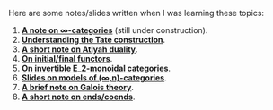 Here are some notes/slides written when I was learning these topics:

1. [**A note on ∞-categories**](https://github.com/zjh991007/zjh991007.github.io/raw/main/inf_cat.pdf) (still under construction).
2. [**Understanding the Tate construction**](https://github.com/zjh991007/zjh991007.github.io/raw/main/Tate%20construction.pdf).
3. [**A short note on Atiyah duality**](https://github.com/zjh991007/zjh991007.github.io/raw/main/Atiyah%20duality.pdf).
4. [**On initial/final functors**](https://github.com/zjh991007/zjh991007.github.io/raw/main/Slides_final%20functor%20and%20Quillen's%20Theorem.pdf).
5. [**On invertible E_2-monoidal categories**](https://github.com/zjh991007/zjh991007.github.io/raw/main/Invertible%20braided%20tensor%20category.pdf).
6. [**Slides on models of (∞,n)-categories**](https://github.com/zjh991007/zjh991007.github.io/raw/main/models.pdf).
7. [**A brief note on Galois theory**](https://github.com/zjh991007/zjh991007.github.io/raw/main/Galois%20theory.pdf).
8. [**A short note on ends/coends**](https://github.com/zjh991007/zjh991007.github.io/raw/main/%28co%29ends.pdf).

